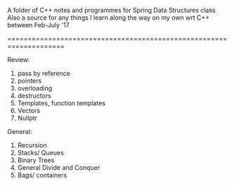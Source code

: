 A folder of C++ notes and programmes for Spring Data Structures class
Also a source for any things I learn along the way on my own wrt C++ between Feb-July '17

 ====================================================================


Review:

1. pass by reference
2. pointers
3. overloading
4. destructors
5. Templates, function templates
6. Vectors
7. Nullptr

General:

1. Recursion
2. Stacks/ Queues
3. Binary Trees
4. General Divide and Conquer
5. Bags/ containers
